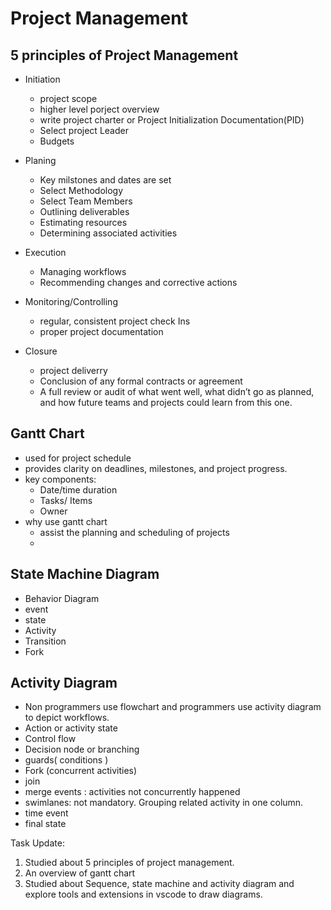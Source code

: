 # Project Management
## 5 principles of Project Management
- Initiation
    - project scope
    - higher level porject overview
    - write project charter or Project Initialization Documentation(PID)
    - Select project Leader
    - Budgets

- Planing
    - Key milstones and dates are set
    - Select Methodology
    - Select Team Members
    - Outlining deliverables
    - Estimating resources
    - Determining associated activities
- Execution
    - Managing workflows
    - Recommending changes and corrective actions
- Monitoring/Controlling
    - regular, consistent project check Ins
    - proper project documentation

- Closure
    - project deliverry
    - Conclusion of any formal contracts or agreement
    - A full review or audit of what went well, what didn’t go as planned, and how future teams and projects could learn from this one.

## Gantt Chart
- used for project schedule
- provides clarity on deadlines, milestones, and project progress.
- key components:
    - Date/time duration
    - Tasks/ Items
    - Owner
- why use gantt chart
    - assist the planning and scheduling of projects
    - 

## State Machine Diagram
- Behavior Diagram
- event
- state
- Activity
- Transition
- Fork
## Activity Diagram
- Non programmers use flowchart and programmers use activity diagram to depict workflows.
- Action or activity state
- Control flow
- Decision node or branching
- guards( conditions )
- Fork (concurrent activities)
- join
- merge events : activities not concurrently happened
- swimlanes: not mandatory. Grouping related activity in one column. 
- time event 
- final state

Task Update:

1. Studied about 5 principles of project management.
2. An overview of gantt chart 
3. Studied about Sequence, state machine and activity diagram  and explore tools and extensions in vscode to draw diagrams.
